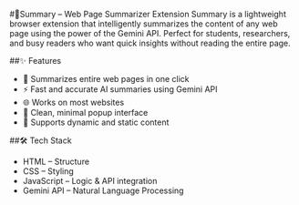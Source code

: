 #📝Summary – Web Page Summarizer Extension
Summary is a lightweight browser extension that intelligently summarizes the content of any web page using the power of the Gemini API. Perfect for students, researchers, and busy readers who want quick insights without reading the entire page.

##✨ Features
- 📄 Summarizes entire web pages in one click
- ⚡ Fast and accurate AI summaries using Gemini API
- 🌐 Works on most websites
- 🎯 Clean, minimal popup interface
- 🧠 Supports dynamic and static content

##🛠️ Tech Stack
- HTML – Structure
- CSS – Styling
- JavaScript – Logic & API integration
- Gemini API – Natural Language Processing
